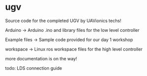 # ugv

Source code for the completed UGV by UAVionics techs!

Arduino -> Arduino .ino and library files for the low level controller

Example files -> Sample code provided for our day 1 workshop

workspace -> Linux ros workspace files for the high level controller




more documentation is on the way!

todo: LDS connection guide


